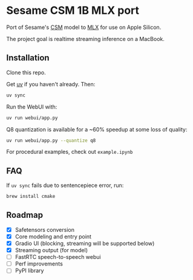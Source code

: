# Sesame CSM 1B MLX port

Port of Sesame's [CSM](https://github.com/SesameAILabs/csm) model to [MLX](https://github.com/ml-explore/mlx) for use on Apple Silicon.

The project goal is realtime streaming inference on a MacBook.

## Installation

Clone this repo.

Get [uv](https://docs.astral.sh/uv/getting-started/installation/) if you haven't already. Then:

```bash
uv sync
```

Run the WebUI with:

```bash
uv run webui/app.py
```

Q8 quantization is available for a ~60% speedup at some loss of quality:

```bash
uv run webui/app.py --quantize q8
```

For procedural examples, check out `example.ipynb`

## FAQ

If `uv sync` fails due to sentencepiece error, run:

```bash
brew install cmake
```

## Roadmap

- [x] Safetensors conversion
- [x] Core modeling and entry point
- [x] Gradio UI (blocking, streaming will be supported below)
- [x] Streaming output (for model)
- [ ] FastRTC speech-to-speech webui
- [ ] Perf improvements
- [ ] PyPI library
